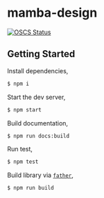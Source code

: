 # mamba-design

[![OSCS Status](https://www.oscs1024.com/platform/badge/mamba-1024/first-rule.svg?size=small)](https://www.oscs1024.com/project/mamba-1024/first-rule?ref=badge_small)

## Getting Started

Install dependencies,

```bash
$ npm i
```

Start the dev server,

```bash
$ npm start
```

Build documentation,

```bash
$ npm run docs:build
```

Run test,

```bash
$ npm test
```

Build library via [`father`](https://github.com/umijs/father),

```bash
$ npm run build
```
